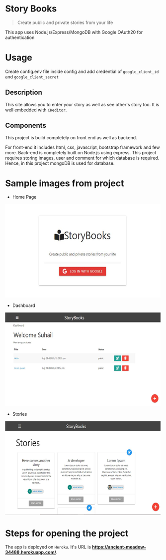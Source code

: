 # Story Books

> Create public and private stories from your life

This app uses Node.js/Express/MongoDB with Google OAuth20 for authentication

# Usage

Create config.env file inside config and add credential of `google_client_id` and `google_client_secret`

## Description

This site allows you to enter your story as well as see other's story too. It is well embedded with `CKeditor`.

## Components

This project is build completely on front end as well as
backend. 

For front-end it includes html, css, javascript,
bootstrap framework and few more. Back-end is completely
built on Node.js using express. This project requires storing
images, user and comment for which database is required. Hence,
in this project mongoDB is used for database.

# Sample images from project

- Home Page

<img src="https://raw.githubusercontent.com/suhailakhtar039/StoryBooks/master/Images/pic1.JPG?raw=true" title="home page" height=300px width=500px>

- Dashboard

<img src="https://raw.githubusercontent.com/suhailakhtar039/StoryBooks/master/Images/pic2.JPG?raw=true" title="Dashboard" height=300px width=500px>

- Stories

<img src="https://raw.githubusercontent.com/suhailakhtar039/StoryBooks/master/Images/pic3.JPG?raw=true" title="Stories" height=300px width=500px>

# Steps for opening the project

The app is deployed on `Heroku`. It's URL is **https://ancient-meadow-34488.herokuapp.com/**.

